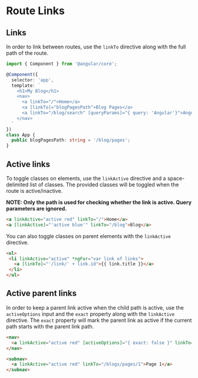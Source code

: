 # Route Links

## Links

In order to link between routes, use the `linkTo` directive along with the full path of the route.

```ts
import { Component } from '@angular/core';

@Component({
  selector: 'app',
  template: `
    <h1>My Blog</h1>
    <nav>
      <a linkTo="/">Home</a>
      <a [linkTo]="blogPagesPath">Blog Pages</a>
      <a linkTo="/blog/search" [queryParams]="{ query: 'Angular'}">Angular Blog Posts</a>
    </nav>
  `
})
class App {
  public blogPagesPath: string = '/blog/pages';
}
```

## Active links

To toggle classes on elements, use the `linkActive` directive and a space-delimited list of classes. The provided classes will be toggled when the route is active/inactive.

**NOTE: Only the path is used for checking whether the link is active. Query parameters are ignored.**

```html
<a linkActive="active red" linkTo="/">Home</a>
<a [linkActive]="'active blue'" linkTo="/blog">Blog</a>
```

You can also toggle classes on parent elements with the `linkActive` directive.

```html
<ul>
 <li linkActive="active" *ngFor="var link of links">
   <a [linkTo]="'/link/' + link.id">{{ link.title }}</a>
 </li>
</ul>
```

## Active parent links

In order to keep a parent link active when the child path is active, use the `activeOptions` input and the `exact` property along with the `linkActive` directive. The `exact` property will mark the parent link as active if the current path starts with the parent link path.

```html
<nav>
  <a linkActive="active red" [activeOptions]="{ exact: false }" linkTo="/blogs">Blog</a>
</nav>

<subnav>
  <a linkActive="active red" linkTo="/blogs/pages/1">Page 1</a>
</subnav>
```

